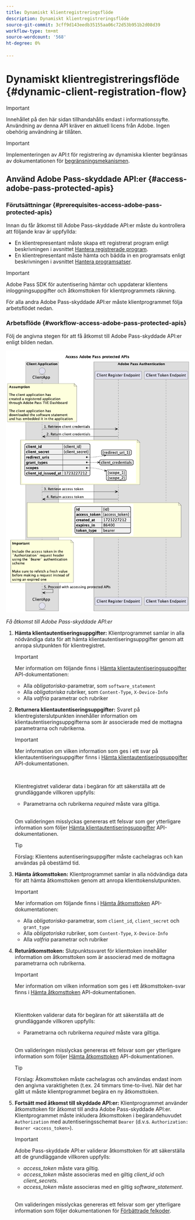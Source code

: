 ```yaml
---
title: Dynamiskt klientregistreringsflöde
description: Dynamiskt klientregistreringsflöde
source-git-commit: 3cff9d143eedb35155aa06c72d53b951b2d08d39
workflow-type: tm+mt
source-wordcount: '568'
ht-degree: 0%

---
```



# Dynamiskt klientregistreringsflöde {#dynamic-client-registration-flow}

>[!IMPORTANT]
>
> Innehållet på den här sidan tillhandahålls endast i informationssyfte. Användning av denna API kräver en aktuell licens från Adobe. Ingen obehörig användning är tillåten.

>[!IMPORTANT]
>
> Implementeringen av API:t för registrering av dynamiska klienter begränsas av dokumentationen för [begränsningsmekanismen](/help/authentication/throttling-mechanism.md).

## Använd Adobe Pass-skyddade API:er {#access-adobe-pass-protected-apis}

### Förutsättningar {#prerequisites-access-adobe-pass-protected-apis}

Innan du får åtkomst till Adobe Pass-skyddade API:er måste du kontrollera att följande krav är uppfyllda:

* En klientrepresentant måste skapa ett registrerat program enligt beskrivningen i avsnittet [Hantera registrerade program](../dynamic-client-registration-overview.md#manage-registered-applications).
* En klientrepresentant måste hämta och bädda in en programsats enligt beskrivningen i avsnittet [Hantera programsatser](../dynamic-client-registration-overview.md#manage-software-statements).

>[!IMPORTANT]
>
> Adobe Pass SDK för autentisering hämtar och uppdaterar klientens inloggningsuppgifter och åtkomsttoken för klientprogrammets räkning.
> 
> För alla andra Adobe Pass-skyddade API:er måste klientprogrammet följa arbetsflödet nedan.

### Arbetsflöde {#workflow-access-adobe-pass-protected-apis}

Följ de angivna stegen för att få åtkomst till Adobe Pass-skyddade API:er enligt bilden nedan.

![Få åtkomst till Adobe Pass-skyddade API:er](../../assets/dcr-api/dcr-api-access-adobe-pass-protected-apis.png)

*Få åtkomst till Adobe Pass-skyddade API:er*

1. **Hämta klientautentiseringsuppgifter:** Klientprogrammet samlar in alla nödvändiga data för att hämta klientautentiseringsuppgifter genom att anropa slutpunkten för klientregistret.

   >[!IMPORTANT]
   >
   > Mer information om följande finns i [Hämta klientautentiseringsuppgifter](../apis/dynamic-client-registration-apis-retrieve-client-credentials.md#request) API-dokumentationen:
   >
   > * Alla _obligatoriska_-parametrar, som `software_statement`
   > * Alla _obligatoriska_ rubriker, som `Content-Type`, `X-Device-Info`
   > * Alla _valfria_ parametrar och rubriker

1. **Returnera klientautentiseringsuppgifter:** Svaret på klientregisterslutpunkten innehåller information om klientautentiseringsuppgifterna som är associerade med de mottagna parametrarna och rubrikerna.

   >[!IMPORTANT]
   >
   > Mer information om vilken information som ges i ett svar på klientautentiseringsuppgifter finns i [Hämta klientautentiseringsuppgifter](../apis/dynamic-client-registration-apis-retrieve-client-credentials.md#success) API-dokumentationen.
   >
   > <br/>
   >
   > Klientregistret validerar data i begäran för att säkerställa att de grundläggande villkoren uppfylls:
   >
   > * Parametrarna och rubrikerna _required_ måste vara giltiga.
   >
   > <br/>
   >
   > Om valideringen misslyckas genereras ett felsvar som ger ytterligare information som följer [Hämta klientautentiseringsuppgifter](../apis/dynamic-client-registration-apis-retrieve-client-credentials.md#error) API-dokumentationen.

   >[!TIP]
   >
   > Förslag: Klientens autentiseringsuppgifter måste cachelagras och kan användas på obestämd tid.

1. **Hämta åtkomsttoken:** Klientprogrammet samlar in alla nödvändiga data för att hämta åtkomsttoken genom att anropa klienttokenslutpunkten.

   >[!IMPORTANT]
   >
   > Mer information om följande finns i [Hämta åtkomsttoken](../apis/dynamic-client-registration-apis-retrieve-access-token.md#request) API-dokumentationen:
   >
   > * Alla _obligatoriska_-parametrar, som `client_id`, `client_secret` och `grant_type`
   > * Alla _obligatoriska_ rubriker, som `Content-Type`, `X-Device-Info`
   > * Alla _valfria_ parametrar och rubriker

1. **Returåtkomsttoken:** Slutpunktssvaret för klienttoken innehåller information om åtkomsttoken som är associerad med de mottagna parametrarna och rubrikerna.

   >[!IMPORTANT]
   >
   > Mer information om vilken information som ges i ett åtkomsttoken-svar finns i [Hämta åtkomsttoken](../apis/dynamic-client-registration-apis-retrieve-access-token.md#success) API-dokumentationen.
   >
   > <br/>
   >
   > Klienttoken validerar data för begäran för att säkerställa att de grundläggande villkoren uppfylls:
   >
   > * Parametrarna och rubrikerna _required_ måste vara giltiga.
   >
   > <br/>
   >
   > Om valideringen misslyckas genereras ett felsvar som ger ytterligare information som följer [Hämta åtkomsttoken](../apis/dynamic-client-registration-apis-retrieve-access-token.md#error) API-dokumentationen.

   >[!TIP]
   >
   > Förslag: Åtkomsttoken måste cachelagras och användas endast inom den angivna varaktigheten (t.ex. 24 timmars time-to-live). När det har gått ut måste klientprogrammet begära en ny åtkomsttoken.

1. **Fortsätt med åtkomst till skyddade API:er:** Klientprogrammet använder åtkomsttoken för åtkomst till andra Adobe Pass-skyddade API:er. Klientprogrammet måste inkludera åtkomsttoken i begärandehuvudet `Authorization` med autentiseringsschemat `Bearer` (d.v.s. `Authorization: Bearer <access_token>`).

   >[!IMPORTANT]
   >
   > Adobe Pass-skyddade API:er validerar åtkomsttoken för att säkerställa att de grundläggande villkoren uppfylls:
   >
   > * _access_token_ måste vara giltig.
   > * _access_token_ måste associeras med en giltig _client_id_ och _client_secrets_.
   > * _access_token_ måste associeras med en giltig _software_statement_.
   >
   > <br/>
   >
   > Om valideringen misslyckas genereras ett felsvar som ger ytterligare information som följer dokumentationen för [Förbättrade felkoder](../../enhanced-error-codes.md).
